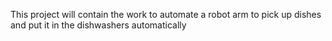 This project will contain the work to automate a robot arm to pick up dishes and put it in the dishwashers automatically
